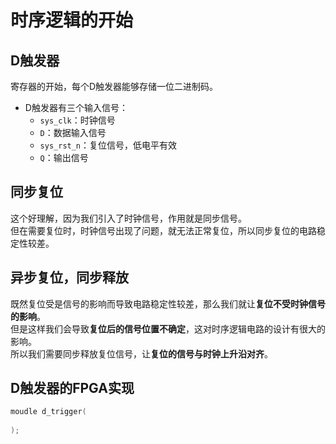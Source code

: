 # 时序逻辑的开始

## D触发器
寄存器的开始，每个D触发器能够存储一位二进制码。  
- D触发器有三个输入信号：
  - `sys_clk`：时钟信号
  - `D`：数据输入信号
  - `sys_rst_n`：复位信号，低电平有效
  - `Q`：输出信号

## 同步复位
这个好理解，因为我们引入了时钟信号，作用就是同步信号。  
但在需要复位时，时钟信号出现了问题，就无法正常复位，所以同步复位的电路稳定性较差。    

## 异步复位，同步释放
既然复位受是信号的影响而导致电路稳定性较差，那么我们就让**复位不受时钟信号的影响**。  
但是这样我们会导致**复位后的信号位置不确定**，这对时序逻辑电路的设计有很大的影响。  
所以我们需要同步释放复位信号，让**复位的信号与时钟上升沿对齐**。  

## D触发器的FPGA实现
```v
moudle d_trigger(
    
);
```